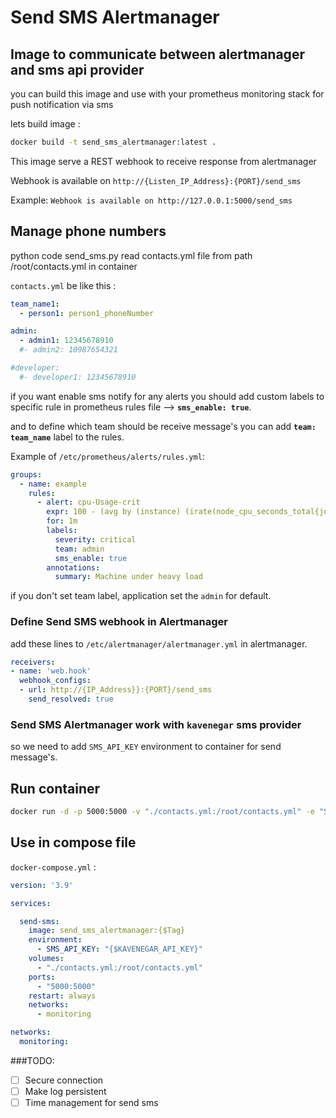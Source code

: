 # Send SMS Alertmanager

## Image to communicate between alertmanager and sms api provider

you can build this image and use with your prometheus monitoring stack for push notification via sms

lets build image :

```bash
docker build -t send_sms_alertmanager:latest .
```

This image serve a REST webhook to receive response from alertmanager

Webhook is available on `http://{Listen_IP_Address}:{PORT}/send_sms`

Example: `Webhook is available on http://127.0.0.1:5000/send_sms`

## Manage phone numbers

python code send_sms.py read contacts.yml file from path /root/contacts.yml in container

`contacts.yml` be like this :

```contacts.yml
team_name1:
  - person1: person1_phoneNumber
```

```contacts.yml
admin:
  - admin1: 12345678910
  #- admin2: 10987654321

#developer:
  #- developer1: 12345678910
```

if you want enable sms notify for any alerts you should add custom labels to specific rule in prometheus rules file --> **`sms_enable: true`**.

and to define which team should be receive message's you can add **`team: team_name`** label to the rules.

Example of `/etc/prometheus/alerts/rules.yml`:

```rules.yml
groups:
  - name: example
    rules:
      - alert: cpu-Usage-crit
        expr: 100 - (avg by (instance) (irate(node_cpu_seconds_total{job="node-exporter_metrics", mode='idle'}[5m])) * 100) > 85
        for: 1m
        labels:
          severity: critical
          team: admin
          sms_enable: true
        annotations:
          summary: Machine under heavy load
```

if you don't set team label, application set the `admin` for default.

### Define Send SMS webhook in Alertmanager

add these lines to `/etc/alertmanager/alertmanager.yml` in alertmanager.

```alertmanager.yml
receivers:
- name: 'web.hook'
  webhook_configs:
  - url: http://{IP_Address}}:{PORT}/send_sms
    send_resolved: true
```

### Send SMS Alertmanager work with `kavenegar` sms provider

so we need to add `SMS_API_KEY` environment to container for send message's.

## Run container

```bash
docker run -d -p 5000:5000 -v "./contacts.yml:/root/contacts.yml" -e "SMS_API_KEY={$API_KEY}" send_sms_alertmanager:{TAG}
```

## Use in compose file

`docker-compose.yml` :

```docker-compose.yml
version: '3.9'

services:

  send-sms:
    image: send_sms_alertmanager:{$Tag}
    environment:
      - SMS_API_KEY: "{$KAVENEGAR_API_KEY}"
    volumes:
      - "./contacts.yml:/root/contacts.yml"
    ports:
      - "5000:5000"
    restart: always
    networks:
      - monitoring

networks:
  monitoring:
```

###TODO:
- [ ] Secure connection
- [ ] Make log persistent
- [ ] Time management for send sms